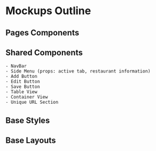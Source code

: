 # Mockups Outline

## Pages Components

## Shared Components
    - NavBar
    - Side Menu (props: active tab, restaurant information)
    - Add Button
    - Edit Button
    - Save Button
    - Table View
    - Container View
    - Unique URL Section

## Base Styles

## Base Layouts